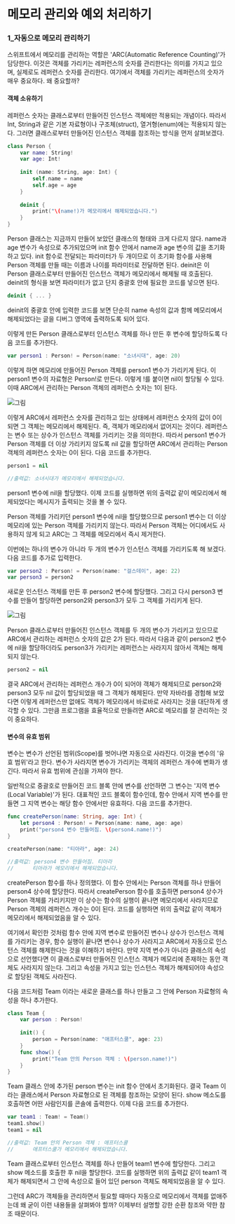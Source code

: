  # 메모리 관리와 예외 처리하기
 
 ### 1_자동으로 메모리 관리하기
 
 스위프트에서 메모리를 관리하는 역할은 'ARC(Automatic Reference Counting)'가 담당한다.
 이것은 객체를 가리키는 레퍼런스의 숫자를 관리한다는 의미를 가지고 있으며, 실제로도 레퍼런스 숫자를 관리한다.
 여기에서 객체를 가리키는 레퍼런스의 숫자가 매우 중요하다. 왜 중요할까?
 
 
 #### 객체 소유하기
 
 레퍼런스 숫자는 클래스로부터 만들어진 인스턴스 객체에만 적용되는 개념이다. 따라서 Int, String과 같은 기본 자료형이나 구조체(struct), 열거형(enum)에는 적용되지 않는다.
 그러면 클래스로부터 만들어진 인스턴스 객체를 참조하는 방식을 먼저 살펴보겠다.
 
```swift
class Person {
    var name: String!
    var age: Int!
    
    init (name: String, age: Int) {
        self.name = name
        self.age = age
    }
    
    deinit {
        print("\(name!)가 메모리에서 해제되었습니다.")
    }
}
```
 Person 클래스는 지금까지 만들어 보았던 클래스의 형태와 크게 다르지 않다. name과 age 변수가 속성으로 추가되었으며 init 함수 안에서 name과 age 변수의 값을 초기화하고 있다.
 init 함수로 전달되는 파라미터가 두 개이므로 이 초기화 함수를 사용해 Person 객체를 만들 때는 이름과 나이를 파라미터로 전달하면 된다.
 deinit은 이 Person 클래스로부터 만들어진 인스턴스 객체가 메모리에서 해제될 때 호출된다. deinit의 형식을 보면 파라미터가 없고 단지 중괄호 안에 필요한 코드를 넣으면 된다.
 ```swift
 deinit { ... }
 ```
 deinit의 중괄호 안에 입력한 코드를 보면 단순히 name 속성의 값과 함께 메모리에서 해제되었다는 글을 디버그 영역에 출력하도록 되어 있다.
 
 이렇게 만든 Person 클래스로부터 인스턴스 객체를 하나 만든 후 변수에 할당하도록 다음 코드를 추가한다.
 
```swift
var person1 : Person! = Person(name: "소녀시대", age: 20)
```
 이렇게 하면 메모리에 만들어진 Person 객체를 person1 변수가 가리키게 된다. 이 person1 변수의 자료형은 Person!로 만든다. 이렇게 !를 붙이면 nil이 할당될 수 있다.
 이때 ARC에서 관리하는 Person 객체의 레퍼런스 숫자는 1이 된다.
 
 ![그림](https://user-images.githubusercontent.com/47494240/56080576-c1dccd80-5e3d-11e9-9b50-ccfa1ce3f466.png)
 
 이렇게 ARC에서 레퍼런스 숫자를 관리하고 있는 상태에서 레퍼런스 숫자의 값이 0이 되면 그 객체는 메모리에서 해제된다. 즉, 객체가 메모리에서 없어지는 것이다.
 레퍼런스는 변수 또는 상수가 인스턴스 객체를 가리키는 것을 의미한다.
 따라서 person1 변수가 Person 객체를 더 이상 가리키지 않도록 nil 값을 할당하면 ARC에서 관리하는 Person 객체의 레퍼런스 숫자는 0이 된다.
 다음 코드를 추가한다.
 
```swift
person1 = nil

//출력값: 소녀시대가 메모리에서 해제되었습니다.
```
 person1 변수에 nil을 할당했다. 이제 코드를 실행하면 위의 출력값 같이 메모리에서 해제되었다는 메시지가 출력되는 것을 볼 수 있다.
 
 Person 객체를 가리키던 person1 변수에 nil을 할당했으므로 person1 변수는 더 이상 메모리에 있는 Person 객체를 가리키지 않는다.
 따라서 Person 객체는 어디에서도 사용하지 않게 되고 ARC는 그 객체를 메모리에서 즉시 제거한다.
 
 이번에는 하나의 변수가 아니라 두 개의 변수가 인스턴스 객체를 가리키도록 해 보겠다. 다음 코드를 추가로 입력한다.
 
```swift
var person2 : Person! = Person(name: "걸스데이", age: 22)
var person3 = person2
```
 새로운 인스턴스 객체를 만든 후 person2 변수에 할당했다. 그리고 다시 person3 변수를 만들어 할당하면 person2와 person3가 모두 그 객체를 가리키게 된다.
 
 ![그림](https://user-images.githubusercontent.com/47494240/56080577-c1dccd80-5e3d-11e9-8f58-7eb1ce8fbd2d.png)
 
 Person 클래스로부터 만들어진 인스턴스 객체를 두 개의 변수가 가리키고 있으므로 ARC에서 관리하는 레퍼런스 숫자의 값은 2가 된다.
 따라서 다음과 같이 person2 변수에 nil을 할당하더라도 person3가 가리키는 레퍼런스는 사라지지 않아서 객체는 해제되지 않는다.
 
```swift
person2 = nil
```
 결국 ARC에서 관리하는 레퍼런스 개수가 0이 되어야 객체가 해제되므로 person2와 person3 모두 nil 값이 할당되었을 때 그 객체가 해제된다.
 만약 자바라를 경험해 보았다면 이렇게 레퍼런스만 없애도 객체가 메모리에서 바로바로 사라지는 것을 대단하게 생각할 수 있다.
 그만큼 프로그램을 효율적으로 만들려면 ARC로 메모리를 잘 관리하는 것이 중요하다.
 
 
 #### 변수의 유효 범위
 
 변수는 변수가 선언된 범위(Scope)를 벗어나면 자동으로 사라진다. 이것을 변수의 '유효 범위'라고 한다. 변수가 사라지면 변수가 가리키는 객체의 레퍼런스 개수에 변화가 생긴다.
 따라서 유효 범위에 관심을 가져야 한다.
 
 일반적으로 중괄호로 만들어진 코드 블록 안에 변수를 선언하면 그 변수는 '지역 변수(Local Variable)'가 된다.
 대표적인 코드 블록이 함수인데, 함수 안에서 지역 변수를 만들면 그 지역 변수는 해당 함수 안에서만 유효하다. 다음 코드를 추가한다.
 
```swift
func createPerson(name: String, age: Int) {
    let person4 : Person! = Person(name: name, age: age)
    print("person4 변수 만들어짐. \(person4.name!)")
}

createPerson(name: "티아라", age: 24)

//출력값: person4 변수 만들어짐. 티아라
//      티아라가 메모리에서 해제되었습니다.
```
 createPerson 함수를 하나 정의했다. 이 함수 안에서는 Person 객체를 하나 만들어 person4 상수에 할당한다.
 따라서 createPerson 함수를 호출하면 person4 상수가 Person 객체를 가리키지만 이 상수는 함수의 실행이 끝나면 메모리에서 사라지므로 Person 객체의 레퍼런스 개수는 0이 된다.
 코드를 실행하면 위의 출력값 같이 객체가 메모리에서 해제되었음을 알 수 있다.
 
 여기에서 확인한 것처럼 함수 안에 지역 변수로 만들어진 변수나 상수가 인스턴스 객체를 가리키는 경우, 함수 실행이 끝나면 변수나 상수가 사라지고 ARC에서 자동으로 인스턴스 객체를 해제한다는 것을 이해하기 바란다.
 만약 지역 변수가 아니라 클래스의 속성으로 선언했다면 이 클래스로부터 만들어진 인스턴스 객체가 메모리에 존재하는 동안 객체도 사라지지 않는다.
 그리고 속성을 가지고 있는 인스턴스 객체가 해제되어야 속성으로 할당된 객체도 사라진다.
 
 다음 코드처럼 Team 이라는 새로운 클래스를 하나 만들고 그 안에 Person 자료형의 속성을 하나 추가한다.
 
```swift
class Team {
    var person : Person!
    
    init() {
        person = Person(name: "애프터스쿨", age: 23)
    }
    func show() {
        print("Team 안의 Person 객체 : \(person.name!)")
    }
}
```
 Team 클래스 안에 추가된 person 변수는 init 함수 안에서 초기화된다. 결국 Team 이라는 클래스에서 Person 자료형으로 된 객체를 참조하는 모양이 된다.
 show 메소도를 호출하면 어떤 사람인지를 콘솔에 출력한다. 이제 다음 코드를 추가한다.
 
```swift
var team1 : Team! = Team()
team1.show()
team1 = nil

//출력값: Team 안의 Person 객체 : 애프터스쿨
//      애프터스쿨가 메모리에서 해제되었습니다.
```
 Team 클래스로부터 인스턴스 객체를 하나 만들어 team1 변수에 할당한다. 그리고 show 메소드를 호출한 후 nil을 할당한다.
 코드를 실행하면 위의 출력값 같이 team1 객체가 해제되면서 그 안에 속성으로 들어 있던 person 객체도 해제되었음을 알 수 있다.
 
 그런데 ARC가 객체들을 관리하면서 필요할 때마다 자동으로 메모리에서 객체를 없애주는데 왜 굳이 이런 내용들을 살펴봐야 할까? 이제부터 설명할 강한 순환 참조와 약한 참조 때문이다.
